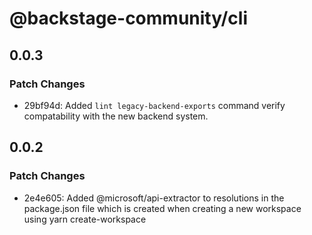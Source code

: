 # @backstage-community/cli

## 0.0.3

### Patch Changes

- 29bf94d: Added `lint legacy-backend-exports` command verify compatability with the new backend system.

## 0.0.2

### Patch Changes

- 2e4e605: Added @microsoft/api-extractor to resolutions in the package.json file which is created when creating a new workspace using yarn create-workspace
